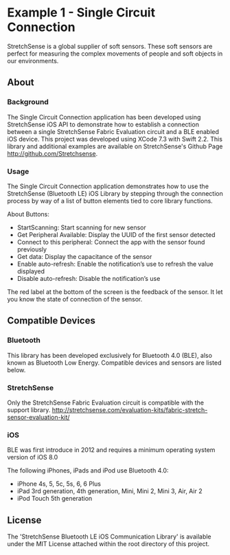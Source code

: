# Example 1 - Single Circuit Connection  

StretchSense is a global supplier of soft sensors. These soft sensors are perfect for measuring the complex movements of people and soft objects in our environments. 

## About
### Background
The Single Circuit Connection application has been developed using StretchSense iOS API to demonstrate how to establish a connection between a single StretchSense Fabric Evaluation circuit and a BLE enabled iOS device. This project was developed using XCode 7.3 with Swift 2.2.
This library and additional examples are available on StretchSense's Github Page http://github.com/Stretchsense.

### Usage
The Single Circuit Connection application demonstrates how to use the StretchSense (Bluetooth LE) iOS Library by stepping through the connection process by way of a list of button elements tied to core library functions.

About Buttons:
* StartScanning: Start scanning for new sensor
* Get Peripheral Available: Display the UUID of the first sensor detected
* Connect to this peripheral: Connect the app with the sensor found previously
* Get data: Display the capacitance of the sensor
* Enable auto-refresh: Enable the notification’s use to refresh the value displayed 
* Disable auto-refresh: Disable the notification’s use
	
The red label at the bottom of the screen is the feedback of the sensor. It let you know the state of connection of the sensor.


## Compatible Devices

### Bluetooth
This library has been developed exclusively for Bluetooth 4.0 (BLE), also known as Bluetooth Low Energy. Compatible devices and sensors are listed below. 

### StretchSense
Only the StretchSense Fabric Evaluation circuit is compatible with the support library.
http://stretchsense.com/evaluation-kits/fabric-stretch-sensor-evaluation-kit/

### iOS
BLE was first introduce in 2012 and requires a minimum operating system version of iOS 8.0

The following iPhones, iPads and iPod use Bluetooth 4.0:
*	iPhone 4s, 5, 5c, 5s, 6, 6 Plus
*	iPad 3rd generation, 4th generation, Mini, Mini 2, Mini 3, Air, Air 2
*	iPod Touch 5th generation

## License
The 'StretchSense Bluetooth LE iOS Communication Library' is available under the MIT License attached within the root directory of this project.